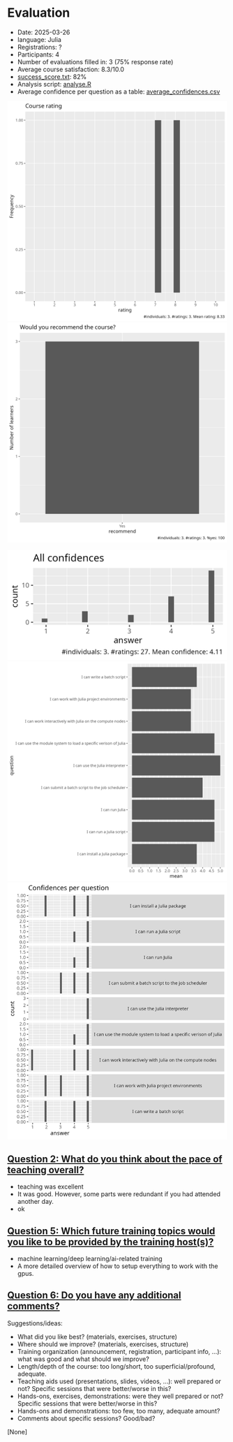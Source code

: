 # Evaluation

- Date: 2025-03-26
- language: Julia
- Registrations: ?
- Participants: 4
- Number of evaluations filled in: 3 (75% response rate)
- Average course satisfaction: 8.3/10.0
- [success_score.txt](success_score.txt): 82%
- Analysis script: [analyse.R](analyse.R)
- Average confidence per question as a table: [average_confidences.csv](average_confidences.csv)

![Course rating](course_rating.png)
![Would recommend course](recommend.png)

![All confidences](all_confidences.png)
![Average confidence per question](average_confidences_per_question.png)
![Confidences per question](confidences_per_question.png)

## [Question 2: What do you think about the pace of teaching overall?](pace.txt)

- teaching was excellent
- It was good. However, some parts were redundant if you had attended another day.
- ok

## [Question 5: Which future training topics would you like to be provided by the training host(s)?](future_topics.txt)

- machine learning/deep learning/ai-related training
- A more detailed overview of how to setup everything to work with the gpus.

## [Question 6: Do you have any additional comments?](comments.txt)

Suggestions/ideas:

- What did you like best? (materials, exercises, structure)
- Where should we improve? (materials, exercises, structure)
- Training organization (announcement, registration, participant info, ...): what was good and what should we improve?
- Length/depth of the course: too long/short, too superficial/profound, adequate.
- Teaching aids used (presentations, slides, videos, ...): well prepared or not? Specific sessions that were better/worse in this?
- Hands-ons, exercises, demonstrations: were they well prepared or not? Specific sessions that were better/worse in this?
- Hands-ons and demonstrations: too few, too many, adequate amount?
- Comments about specific sessions? Good/bad?

[None]
